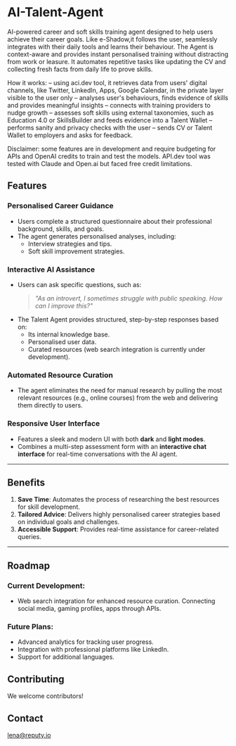 # AI-Talent-Agent
AI-powered career and soft skills training agent designed to help users achieve their career goals. Like e-Shadow,it follows the user, seamlessly integrates with their daily tools and learns their behaviour. 
The Agent is context-aware and provides instant personalised training without distracting from work or leasure. It automates repetitive tasks like updating the CV and collecting fresh facts from daily life to prove skills.

How it works: 
– using aci.dev tool, it retrieves data from users' digital channels, like Twitter, LinkedIn, Apps, Google Calendar, in the private layer visible to the user only
– analyses user's behaviours, finds evidence of skills and provides meaningful insights
– connects with training providers to nudge growth
– assesses soft skills using external taxonomies, such as Education 4.0 or SkillsBuilder and feeds evidence into a Talent Wallet
– performs sanity and privacy checks with the user
– sends CV or Talent Wallet to employers and asks for feedback.

Disclaimer: some features are in development and require budgeting for APIs and OpenAI credits to train and test the models. API.dev tool was tested with Claude and Open.ai but faced free credit limitations.

## Features

### **Personalised Career Guidance**
- Users complete a structured questionnaire about their professional background, skills, and goals.
- The agent generates personalised analyses, including:
  - Interview strategies and tips.
  - Soft skill improvement strategies.

### **Interactive AI Assistance**
- Users can ask specific questions, such as:
  > *"As an introvert, I sometimes struggle with public speaking. How can I improve this?"*
- The Talent Agent provides structured, step-by-step responses based on:
  - Its internal knowledge base.
  - Personalised user data.
  - Curated resources (web search integration is currently under development).

### **Automated Resource Curation**
- The agent eliminates the need for manual research by pulling the most relevant resources (e.g., online courses) from the web and delivering them directly to users.

### **Responsive User Interface**
- Features a sleek and modern UI with both **dark** and **light modes**.
- Combines a multi-step assessment form with an **interactive chat interface** for real-time conversations with the AI agent.

---

## Benefits

1. **Save Time**: Automates the process of researching the best resources for skill development.
2. **Tailored Advice**: Delivers highly personalised career strategies based on individual goals and challenges.
3. **Accessible Support**: Provides real-time assistance for career-related queries.

---

## Roadmap

### Current Development:
- Web search integration for enhanced resource curation. Connecting social media, gaming profiles, apps through APIs.

### Future Plans:
- Advanced analytics for tracking user progress.
- Integration with professional platforms like LinkedIn.
- Support for additional languages.

## Contributing
We welcome contributors!

## Contact
lena@reputy.io
